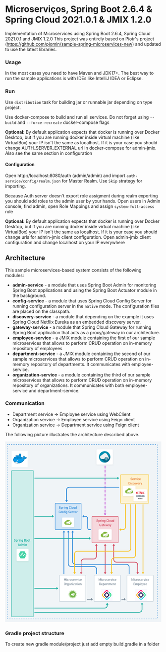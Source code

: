 # Microserviços, Spring Boot 2.6.4 & Spring Cloud 2021.0.1 & JMIX 1.2.0

Implementation of Microservices using Spring Boot 2.6.4, Spring Cloud 2021.0.1 and JMIX 1.2.0
This project was entirely based on Piotr's project (https://github.com/piomin/sample-spring-microservices-new)
and updated to use the latest libraries.

### Usage

In the most cases you need to have Maven and JDK17+. The best way to run the sample
applications is with IDEs like IntelliJ IDEA or Eclipse.

### Run

Use `distribution` task for building jar or runnable jar depending on type project.

Use docker-compose to build and run all services. Do not forget using `--build` 
and `--force-recreate` docker-compose flags

**Optional:** By default application expects that docker is running over Docker Desktop, but if you are 
running docker inside virtual machine (like VirtualBox) your IP isn't the same as localhost. If it is your
case you should change AUTH_SERVER_EXTERNAL url in docker-compose for admin-jmix. Also see the same section
in configuration

#### Configuration

Open http://localhost:8080/auth (admin/admin) and import `auth-service/config/realm.json` for Master Realm.
Use `Skip` strategy for importing.

Because Auth server doesn't export role assigment during realm exporting you should add roles to the admin
user by your hands. Open users in Admin console, find admin, open Role Mappings and assign `system-full-access`
role

**Optional:** By default application expects that docker is running over Docker Desktop, but if you are
running docker inside virtual machine (like VirtualBox) your IP isn't the same as localhost. If it is your
case you should change urls for admin-jmix client configuration. Open admin-jmix client configuration and 
change localhost on your IP everywhere

## Architecture

This sample microservices-based system consists of the following modules:

- **admin-service** - a module that uses Spring Boot Admin for monitoring Spring Boot applications and using the Spring Boot Actuator module in the background.
- **config-service** - a module that uses Spring Cloud Config Server for running configuration server in the `native` mode. The configuration files are placed on the classpath.
- **discovery-service** - a module that depending on the example it uses Spring Cloud Netflix Eureka as an embedded discovery server.
- **gateway-service** - a module that Spring Cloud Gateway for running Spring Boot application that acts as a proxy/gateway in our architecture.
- **employee-service** - a JMIX module containing the first of our sample microservices that allows to perform CRUD operation on in-memory repository of employees
- **department-service** - a JMIX module containing the second of our sample microservices that allows to perform CRUD operation on in-memory repository of departments. It communicates with employee-service.
- **organization-service** - a module containing the third of our sample microservices that allows to perform CRUD operation on in-memory repository of organizations. It communicates with both employee-service and department-service.

### Communication

- Department service -> Employee service using WebClient
- Organization service -> Employee service using Feign client
- Organization service -> Department service using Feign client

The following picture illustrates the architecture described above.

![Architecture](https://github.com/ikuchmin/jmix-microservice/raw/master/assets/img/architecture.png)


### Gradle project structure

To create new gradle module/project just add empty build.gradle in a folder